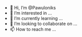 - 👋 Hi, I’m @Pawuloniks
- 👀 I’m interested in ...
- 🌱 I’m currently learning ...
- 💞️ I’m looking to collaborate on ...
- 📫 How to reach me ...

<!---
Pawuloniks/Pawuloniks is a ✨ special ✨ repository because its `README.md` (this file) appears on your GitHub profile.
You can click the Preview link to take a look at your changes.
--->
